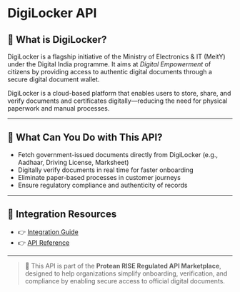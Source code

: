 # DigiLocker API

## 📘 What is DigiLocker?

DigiLocker is a flagship initiative of the Ministry of Electronics & IT (MeitY) under the Digital India programme. It aims at *Digital Empowerment* of citizens by providing access to authentic digital documents through a secure digital document wallet.

DigiLocker is a cloud-based platform that enables users to store, share, and verify documents and certificates digitally—reducing the need for physical paperwork and manual processes.

---

## 💼 What Can You Do with This API?

- Fetch government-issued documents directly from DigiLocker (e.g., Aadhaar, Driving License, Marksheet)  
- Digitally verify documents in real time for faster onboarding  
- Eliminate paper-based processes in customer journeys  
- Ensure regulatory compliance and authenticity of records

---

## 🔗 Integration Resources

- 👉 [Integration Guide](https://docs.risewithprotean.io/10/integration-guide)  
- 👉 [API Reference](https://docs.risewithprotean.io/10/api-reference)

---

> 📌 This API is part of the **Protean RISE Regulated API Marketplace**, designed to help organizations simplify onboarding, verification, and compliance by enabling secure access to official digital documents.
